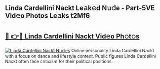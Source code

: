 ## Linda Cardellini Nackt Le𝚊k𝚎d N𝚞𝚍e - Part-5VE Vid𝚎o Photos Le𝚊ks t2Mf6

# <h2><a href="http://fb75kd.evod.top/?m=Linda+Cardellini+Nackt">🔗 👉🔴 Linda Cardellini Nackt Vid𝚎o Ph𝚘t𝚘s</a></h2>

[![Linda Cardellini Nackt N𝚞d𝚎s](https://i.imgur.com/8V9OHl7.gif)](http://fb75kd.evod.top/?m=Linda+Cardellini+Nackt)
Online personality Linda Cardellini Nackt with a focus on dance and lifestyle content. Public figures Linda Cardellini Nackt often face criticism for their political positions. 
